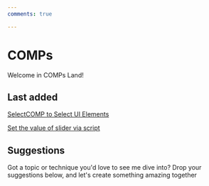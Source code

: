 ```yaml
---
comments: true

---
```




# COMPs

Welcome in COMPs Land!

## Last added

[SelectCOMP to Select UI Elements](SelectCOMPSelectUIElements.md)

[Set the value of slider via script](SetValueOfSliderViaScript.md)



## Suggestions
Got a topic or technique you'd love to see me dive into? Drop your suggestions below, and let's create something amazing together

